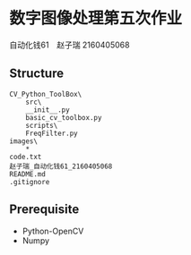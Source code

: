 # 数字图像处理第五次作业

自动化钱61　赵子瑞  2160405068

## Structure

```
CV_Python_ToolBox\
    src\
	__init__.py
	basic_cv_toolbox.py
    scripts\
	FreqFilter.py
images\
    *
code.txt
赵子瑞_自动化钱61_2160405068
README.md
.gitignore
```
## Prerequisite

* Python-OpenCV
* Numpy
